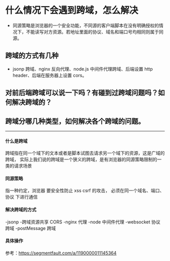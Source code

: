 # 什么情况下会遇到跨域，怎么解决

- 同源策略是浏览器的一个安全功能，不同源的客户端脚本在没有明确授权的情况下，不能读写对方资源。若地址里面的协议、域名和端口号均相同则属于同源。

## 跨域的方式有几种

- jsonp 跨域、nginx 反向代理、node.js 中间件代理跨域、后端设置 http header、后端在服务器上设置 cors。

## 对前后端跨域可以说一下吗？有碰到过跨域问题吗？如何解决跨域的？

## 跨域分哪几种类型，如何解决各个跨域的问题。

---

#### 什么是跨域

跨域指在同一个域下的文本或者是脚本试图去请求另一个域下的资源，这是广域的跨域，
实际上我们说的跨域是一个狭义的跨域，是有浏览器的同源策略限制的一类的请求场景

#### 同源策略

指一种约定，浏览器 要安全性防止 xss csrf 的攻击， 必须在同一个域名、端口、协议 下进行通信

#### 解决跨域的方式

-jsonp -跨域资源共享 CORS
-nginx 代理
-node 中间件代理
-websocket 协议跨域
-postMessage 跨域

#### 具体操作

参考：https://segmentfault.com/a/1190000011145364

